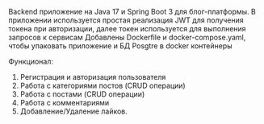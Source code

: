 Backend приложение на Java 17 и Spring Boot 3 для блог-платформы.
В приложении используется простая реализация JWT для получения токена при авторизации, далее токен используется для выполнения запросов к сервисам
Добавлены Dockerfile и docker-compose.yaml, чтобы упаковать приложение и БД Posgtre в docker контейнеры

Функционал:
1. Регистрация и авторизация пользователя
2. Работа с категориями постов (CRUD операции)
3. Работа с постами (CRUD операции)
4. Работа с комментариями
5. Добавление/Удаление лайков.
